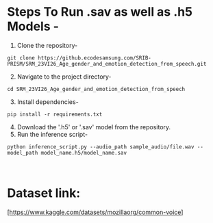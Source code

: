 # Steps To Run .sav as well as .h5 Models - <br>
1. Clone the repository- <br>
```
git clone https://github.ecodesamsung.com/SRIB-PRISM/SRM_23VI26_Age_gender_and_emotion_detection_from_speech.git
```
2. Navigate to the project directory- <br>
```
cd SRM_23VI26_Age_gender_and_emotion_detection_from_speech
```
3. Install dependencies-
```
pip install -r requirements.txt
```
4. Download the '.h5' or '.sav' model from the repository.
5. Run the inference script-
```
python inference_script.py --audio_path sample_audio/file.wav --model_path model_name.h5/model_name.sav
``` 
<br>

# Dataset link: 
[https://www.kaggle.com/datasets/mozillaorg/common-voice]

